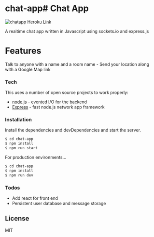 # chat-app# Chat App
![chatapp](https://heroku-badge.herokuapp.com/?app=siva-chatapp)
[Heroku Link]

A realtime chat app written in Javascript using sockets.io and express.js

# Features 
Talk to anyone with a name and a room name
    - Send your location along with a Google Map link

### Tech

This uses a number of open source projects to work properly:

* [node.js] - evented I/O for the backend
* [Express] - fast node.js network app framework 


### Installation

Install the dependencies and devDependencies and start the server.

```sh
$ cd chat-app
$ npm install
$ npm run start
```

For production environments...

```sh
$ cd chat-app
$ npm install
$ npm run dev
```


### Todos

 - Add react for front end
 - Persistent user database and message storage

License
----
MIT

[//]: # (These are reference links used in the body of this note and get stripped out when the markdown processor does its job. There is no need to format nicely because it shouldn't be seen. Thanks SO - http://stackoverflow.com/questions/4823468/store-comments-in-markdown-syntax)

   [node.js]: <http://nodejs.org>
   [Twitter Bootstrap]: <http://twitter.github.com/bootstrap/>
   [jQuery]: <http://jquery.com>
   [express]: <http://expressjs.com>
   [Heroku Link]: <https://siva-chatapp.herokuapp.com/>

